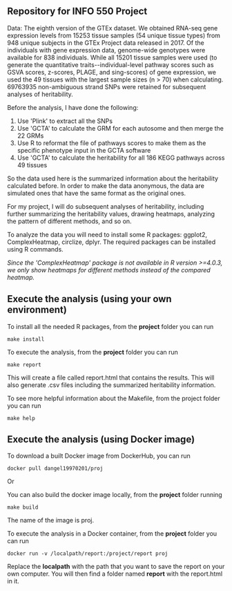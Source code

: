 ## Repository for INFO 550 Project

Data: The eighth version of the GTEx dataset. We obtained RNA-seq gene expression levels from 15253 tissue samples (54 unique tissue types) from 948 unique subjects in the GTEx Project data released in 2017. Of the individuals with gene expression data, genome-wide genotypes were available for 838 individuals. While all 15201 tissue samples were used (to generate the quantitative traits--individual-level pathway scores such as GSVA scores, z-scores, PLAGE, and sing-scores) of gene expression, we used the 49 tissues with the largest sample sizes (n > 70) when calculating. 69763935 non-ambiguous strand SNPs were retained for subsequent analyses of heritability. 

Before the analysis, I have done the following:
1. Use 'Plink' to extract all the SNPs
2. Use 'GCTA' to calculate the GRM for each autosome and then merge the 22 GRMs
3. Use R to reformat the file of pathways scores to make them as the specific phenotype input in the GCTA software
4. Use 'GCTA' to calculate the heritability for all 186 KEGG pathways across 49 tissues

So the data used here is the summarized information about the heritability calculated before. In order to make the data anonymous, the data are simulated ones that have the same format as the original ones. 

For my project, I will do subsequent analyses of heritability, including further summarizing the heritability values, drawing heatmaps, analyzing the pattern of different methods, and so on.

To analyze the data you will need to install some R packages: ggplot2, ComplexHeatmap, circlize, dplyr. The required packages can be installed using R commands.

*Since the 'ComplexHeatmap' package is not available in R version >=4.0.3, we only show heatmaps for different methods instead of the compared heatmap.*

## Execute the analysis (using your own environment)

To install all the needed R packages, from the **project** folder you can run

```
make install
```

To execute the analysis, from the **project** folder you can run

```
make report
```

This will create a file called report.html that contains the results. This will also generate .csv files including the summarized heritability information.

To see more helpful information about the Makefile, from the project folder you can run

```
make help
```

## Execute the analysis (using Docker image)
To download a built Docker image from DockerHub, you can run
```
docker pull dangel19970201/proj
```
Or

You can also build the docker image locally, from the **project** folder running
```
make build
```
The name of the image is proj.

To execute the analysis in a Docker container, from the **project** folder you can run
```
docker run -v /localpath/report:/project/report proj
```
Replace the **localpath** with the path that you want to save the report on your own computer. You will then find a folder named **report** with the report.html in it.
